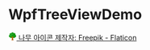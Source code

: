 # WpfTreeViewDemo

<a href="https://www.flaticon.com/kr/free-icons/" title="나무 아이콘">
  <img src="flaticon.png">
나무 아이콘 제작자: Freepik - Flaticon
</a>
